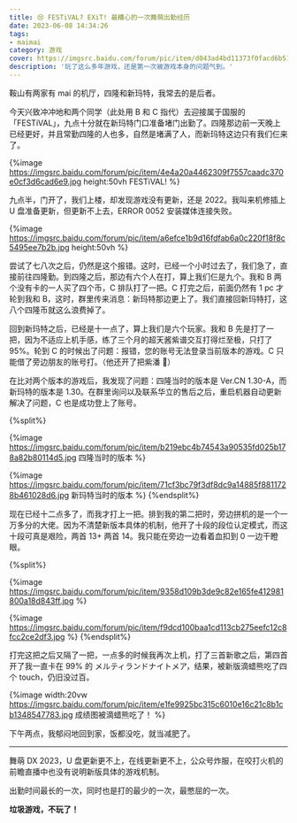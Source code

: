 ```yaml
---
title: 😢 FESTiVAL? EXiT! 最糟心的一次舞萌出勤经历
date: 2023-06-08 14:34:26
tags:
- maimai
category: 游戏
cover: https://imgsrc.baidu.com/forum/pic/item/d043ad4bd11373f0facd6b51e10f4bfbfaed0409.jpg
description: '玩了这么多年游戏，还是第一次被游戏本身的问题气到。'
---
```


鞍山有两家有 mai 的机厅，四隆和新玛特，我常去的是后者。

今天兴致冲冲地和两个同学（此处用 B 和 C 指代）去迎接属于国服的「FESTiVAL」，九点十分就在新玛特门口准备堵门出勤了。四隆那边前一天晚上已经更好，并且常勤四隆的人也多，自然是堵满了人，而新玛特这边只有我们仨来了。

{%image https://imgsrc.baidu.com/forum/pic/item/4e4a20a4462309f7557caadc370e0cf3d6cad6e9.jpg height:50vh FESTiVAL! %}

九点半，门开了，我们上楼，却发现游戏没有更新，还是 2022。我叫来机修插上 U 盘准备更新，但更新不上去，ERROR 0052 安装媒体连接失败。

{%image https://imgsrc.baidu.com/forum/pic/item/a6efce1b9d16fdfab6a0c220f18f8c5495ee7b2b.jpg height:50vh %}

尝试了七八次之后，仍然是这个报错。这时，已经一个小时过去了，我们急了，直接前往四隆勤。到四隆之后，那边有六个人在打，算上我们仨是九个。我和 B 两个没有卡的一人买了四个币，C 排队打了一把。C 打完之后，前面仍然有 1 pc 才轮到我和 B，这时，群里传来消息：新玛特那边更上了。我们直接回新玛特打，这八个四隆币就这么浪费掉了。

回到新玛特之后，已经是十一点了，算上我们是六个玩家。我和 B 先是打了一把，因为不适应上机手感，练了三个月的超天酱紫谱交互打得烂至极，只打了 95%。轮到 C 的时候出了问题：报错，您的账号无法登录当前版本的游戏。C 只能借了旁边朋友的账号打。（他还开了把紫潘 🤣）

在比对两个版本的游戏后，我发现了问题：四隆当时的版本是 Ver.CN 1.30-A，而新玛特的版本是 1.30。在群里询问以及联系华立的售后之后，重启机器自动更新解决了问题，C 也是成功登上了账号。

{%split%}
<!-- cell left -->
{%image https://imgsrc.baidu.com/forum/pic/item/b219ebc4b74543a90535fd025b178a82b80114d5.jpg 四隆当时的版本 %}
<!-- cell right -->
{%image https://imgsrc.baidu.com/forum/pic/item/71cf3bc79f3df8dc9a14885f8811728b461028d6.jpg 新玛特当时的版本 %}
{%endsplit%}

现在已经十二点多了，而我才打上一把。排到我的第二把时，旁边拼机的是一个一万多分的大佬。因为不清楚新版本具体的机制，他开了十段的段位认定模式，而这十段可真是艰险，两首 13+ 两首 14。我只能在旁边一边看着血扣到 0 一边干瞪眼。

{%split%}
<!-- cell left -->
{%image https://imgsrc.baidu.com/forum/pic/item/9358d109b3de9c82e165fe412981800a18d843ff.jpg %}
<!-- cell right -->
{%image https://imgsrc.baidu.com/forum/pic/item/f9dcd100baa1cd113cb275eefc12c8fcc2ce2df3.jpg %}
{%endsplit%}

打完这把之后又隔了一把，一点多的时候我再次上机，打了三首新歌之后，第四首开了我一直卡在 99% 的 メルティランドナイトメア，结果，被新版滴蜡熊吃了四个 touch，仍旧没过百。

{%image width:20vw https://imgsrc.baidu.com/forum/pic/item/e1fe9925bc315c6010e16c21c8b1cb1348547783.jpg 成绩图被滴蜡熊吃了！ %}

下午两点，我郁闷地回到家，饭都没吃，就当减肥了。

---

舞萌 DX 2023，U 盘更新更不上，在线更新更不上，公众号炸服，在咬打火机的前瞻直播中也没有说明新版具体的游戏机制。

出勤时间最长的一次，同时也是打的最少的一次，最憋屈的一次。

**垃圾游戏，不玩了！**